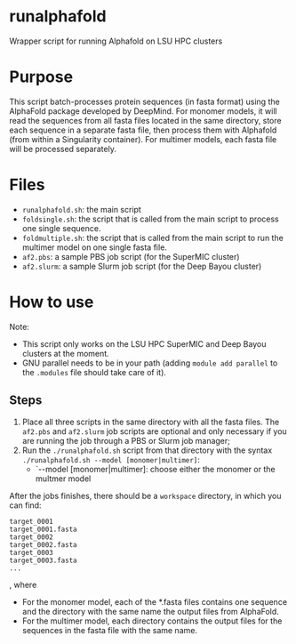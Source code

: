 # runalphafold
Wrapper script for running Alphafold on LSU HPC clusters

# Purpose

This script batch-processes protein sequences (in fasta format) using the AlphaFold package developed by DeepMind. For monomer models, it will read the sequences from all fasta files located in the same directory, store each sequence in a separate fasta file, then process them with Alphafold (from within a Singularity container). For multimer models, each fasta file will be processed separately.    
# Files

- `runalphafold.sh`: the main script
- `foldsingle.sh`: the script that is called from the main script to process one single sequence.
- `foldmultiple.sh`: the script that is called from the main script to run the multimer model on one single fasta file.
- `af2.pbs`: a sample PBS job script (for the SuperMIC cluster)
- `af2.slurm`: a sample Slurm job script (for the Deep Bayou cluster)

# How to use

Note: 
- This script only works on the LSU HPC SuperMIC and Deep Bayou clusters at the moment.
- GNU parallel needs to be in your path (adding `module add parallel` to the `.modules` file should take care of it).

## Steps

1. Place all three scripts in the same directory with all the fasta files. The `af2.pbs` and `af2.slurm` job scripts are optional and only necessary if you are running the job through a PBS or Slurm job manager;
2. Run the `./runalphafold.sh` script from that directory with the syntax `./runalphafold.sh --model [monomer|multimer]`:
    - `--model [monomer|multimer]: choose either the monomer or the multmer model

After the jobs finishes, there should be a `workspace` directory, in which you can find:

    target_0001
    target_0001.fasta
    target_0002
    target_0002.fasta
    target_0003
    target_0003.fasta
    ...

, where 
- For the monomer model, each of the *.fasta files contains one sequence and the directory with the same name the output files from AlphaFold.
- For the multimer model, each directory contains the output files for the sequences in the fasta file with the same name.

